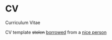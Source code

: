 # CV
Curriculum Vitae

CV template ~~stolen~~ [borrowed](https://github.com/Kappanneo/CV/tree/master) from a [nice person](https://github.com/Kappanneo)
